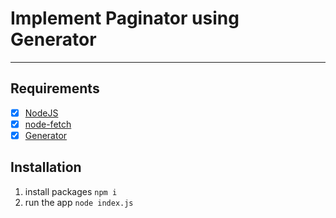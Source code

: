 # Implement Paginator using Generator

---

## Requirements

- [x] [NodeJS](https://nodejs.org/en/download/)
- [x] [node-fetch](https://www.npmjs.com/package/node-fetch)
- [x] [Generator](https://developer.mozilla.org/en-US/docs/Web/JavaScript/Reference/Global_Objects/Generator)

## Installation

1. install packages `npm i`
2. run the app `node index.js`

